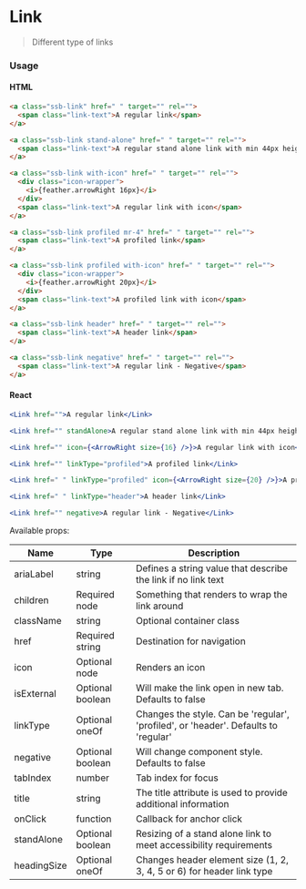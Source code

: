 # Link

> Different type of links

### Usage

#### HTML

```html
<a class="ssb-link" href=" " target="" rel="">
  <span class="link-text">A regular link</span>
</a>

<a class="ssb-link stand-alone" href=" " target="" rel="">
  <span class="link-text">A regular stand alone link with min 44px height & width</span>
</a>

<a class="ssb-link with-icon" href=" " target="" rel="">
  <div class="icon-wrapper">
    <i>{feather.arrowRight 16px}</i>
  </div>
  <span class="link-text">A regular link with icon</span>
</a>

<a class="ssb-link profiled mr-4" href=" " target="" rel="">
  <span class="link-text">A profiled link</span>
</a>

<a class="ssb-link profiled with-icon" href=" " target="" rel="">
  <div class="icon-wrapper">
    <i>{feather.arrowRight 20px}</i>
  </div>
  <span class="link-text">A profiled link with icon</span>
</a>

<a class="ssb-link header" href=" " target="" rel="">
  <span class="link-text">A header link</span>
</a>

<a class="ssb-link negative" href=" " target="" rel="">
  <span class="link-text">A regular link - Negative</span>
</a>
```

#### React

```jsx harmony
<Link href="">A regular link</Link>

<Link href="" standAlone>A regular stand alone link with min 44px height & width</Link>

<Link href="" icon={<ArrowRight size={16} />}>A regular link with icon</Link>

<Link href="" linkType="profiled">A profiled link</Link>

<Link href=" " linkType="profiled" icon={<ArrowRight size={20} />}>A profiled link with icon</Link>

<Link href=" " linkType="header">A header link</Link>

<Link href="" negative>A regular link - Negative</Link>


```

Available props:

| Name       | Type             | Description                                                                         |
| ---------- | ---------------- | ----------------------------------------------------------------------------------- |
| ariaLabel  | string           | Defines a string value that describe the link if no link text                       |
| children   | Required node    | Something that renders to wrap the link around                                      |
| className  | string           | Optional container class                                                            |
| href       | Required string  | Destination for navigation                                                          |
| icon       | Optional node    | Renders an icon                                                                     |
| isExternal | Optional boolean | Will make the link open in new tab. Defaults to false                               |
| linkType   | Optional oneOf   | Changes the style. Can be 'regular', 'profiled', or 'header'. Defaults to 'regular' |
| negative   | Optional boolean | Will change component style. Defaults to false                                      |
| tabIndex   | number           | Tab index for focus                                                                 |
| title      | string           | The title attribute is used to provide additional information                       |
| onClick    | function         | Callback for anchor click                                                           |
| standAlone | Optional boolean | Resizing of a stand alone link to meet accessibility requirements                   |
| headingSize | Optional oneOf   | Changes header element size (1, 2, 3, 4, 5 or 6) for header link type               |

